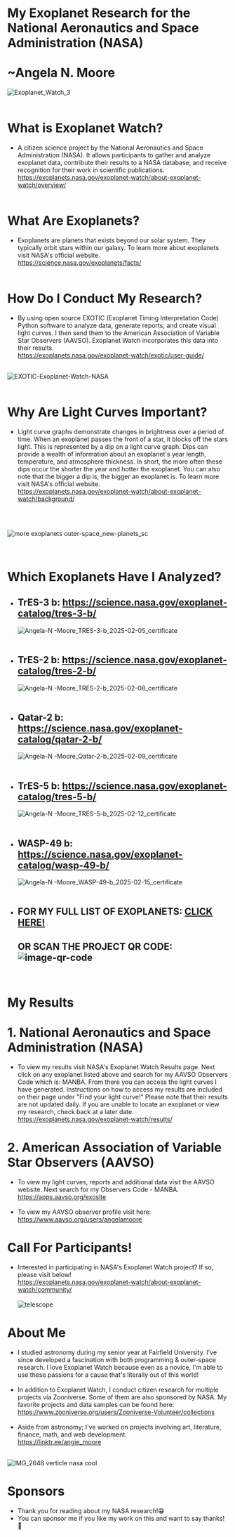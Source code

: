 # <br>My Exoplanet Research for the National Aeronautics and Space Administration (NASA)<br><br> ~Angela N. Moore <br>
![Exoplanet_Watch_3](https://github.com/user-attachments/assets/f1847e83-7011-45f8-b8e1-5218ccd9243a)
<br>
<br>
# What is Exoplanet Watch? 
- A citizen science project by the National Aeronautics and Space Administration (NASA).  It allows participants to gather and analyze exoplanet data, contribute their results to a NASA database, and receive recognition for their work in scientific publications. <br>
https://exoplanets.nasa.gov/exoplanet-watch/about-exoplanet-watch/overview/ <br><br>
# What Are Exoplanets?
- Exoplanets are planets that exists beyond our solar system.  They typically orbit stars within our galaxy.  To learn more about exoplanets visit NASA's official website. <br> https://science.nasa.gov/exoplanets/facts/ <br><br>
# How Do I Conduct My Research?
- By using open source EXOTIC (Exoplanet Timing Interpretation Code) Python software to analyze data, generate reports, and create visual light curves.  I then send them to the American Association of Variable Star Observers (AAVSO). Exoplanet Watch incorporates this data into their results. <br> https://exoplanets.nasa.gov/exoplanet-watch/exotic/user-guide/

<br> ![EXOTIC-Exoplanet-Watch-NASA](https://github.com/user-attachments/assets/3bb90e63-2d81-40cc-ab98-5635f5c2c719)
<br>
<br>
# Why Are Light Curves Important?
- Light curve graphs demonstrate changes in brightness over a period of time.  When an exoplanet passes the front of a star, it blocks off the stars light.  This is represented by a dip on a light curve graph. Dips can provide a wealth of information about an exoplanet's year length, temperature, and atmosphere thickness. In short, the more often these dips occur the shorter the year and hotter the exoplanet. You can also note that the bigger a dip is, the bigger an exoplanet is. To learn more visit NASA's official website. <br>
https://exoplanets.nasa.gov/exoplanet-watch/about-exoplanet-watch/background/ <br><br>
<br>



![more exoplanets outer-space_new-planets_sc](https://github.com/user-attachments/assets/0bfd70c7-2b1a-45c8-a47c-5bc736e7c962)

# <br> Which Exoplanets Have I Analyzed? <br>
- ## TrES-3 b: https://science.nasa.gov/exoplanet-catalog/tres-3-b/
  ![Angela-N -Moore_TRES-3-b_2025-02-05_certificate](https://github.com/user-attachments/assets/4bb17d6d-28e2-4bc8-b6c7-435963f3269d)  <br><br>

-  ## TrES-2 b: https://science.nasa.gov/exoplanet-catalog/tres-2-b/
   ![Angela-N -Moore_TRES-2-b_2025-02-08_certificate](https://github.com/user-attachments/assets/8d593420-e3ba-4c49-8699-32f6627b2ed1)  <br><br>

- ## Qatar-2 b: https://science.nasa.gov/exoplanet-catalog/qatar-2-b/  
  ![Angela-N -Moore_Qatar-2-b_2025-02-09_certificate](https://github.com/user-attachments/assets/95771ccf-95eb-436b-a904-f63f691ef36d)  <br><br>

-  ## TrES-5 b: https://science.nasa.gov/exoplanet-catalog/tres-5-b/  
   ![Angela-N -Moore_TRES-5-b_2025-02-12_certificate](https://github.com/user-attachments/assets/67eb4220-1587-496f-9828-5e7b5758ed21)  <br><br>

-  ## WASP-49 b: https://science.nasa.gov/exoplanet-catalog/wasp-49-b/  
   ![Angela-N -Moore_WASP-49-b_2025-02-15_certificate](https://github.com/user-attachments/assets/aab275ed-dc17-4dfb-8dbf-15f31683ed1f)
  <br><br>
- ## FOR MY FULL LIST OF EXOPLANETS: [CLICK HERE!](https://app.emaze.com/@alfioqlcw/nasa) <br>
  ## OR SCAN THE PROJECT QR CODE: <br> ![image-qr-code](https://github.com/user-attachments/assets/e63a6061-f70f-4cb4-a1ed-b293d389d4af)
<br>


# My Results <br><br> 1.  National Aeronautics and Space Administration (NASA)
- To view my results visit NASA's Exoplanet Watch Results page.  Next click on any exoplanet listed above and search for my AAVSO Observers Code which is: MANBA.  From there you can access the light curves I have generated.  Instructions on how to access my results are included on their page under "Find your light curve!"  Please note that their results are not updated daily.  If you are unable to locate an exoplanet or view my research, check back at a later date.  
https://exoplanets.nasa.gov/exoplanet-watch/results/

# 2. American Association of Variable Star Observers (AAVSO) 
- To view my light curves, reports and additional data visit the AAVSO website.  Next search for my Observers Code - MANBA. <br>https://apps.aavso.org/exosite <br><br>
- To view my AAVSO observer profile visit here:<br> https://www.aavso.org/users/angelamoore



#  Call For Participants!
- Interested in participating in NASA's Exoplanet Watch project?  If so, please visit below!<br>
  https://exoplanets.nasa.gov/exoplanet-watch/about-exoplanet-watch/community/
  <br>
  <br>
  ![telescope](https://github.com/user-attachments/assets/23b7ec3a-4b51-4eb1-bd3c-9ab9e314ebdd)

# About Me
- I studied astronomy during my senior year at Fairfield University.  I've since developed a fascination with both programming & outer-space research. I love Exoplanet Watch because even as a novice, I'm able to use these passions for a cause that's literally out of this world!<br><br>
- In addition to Exoplanet Watch, I conduct citizen research for multiple projects via Zooniverse.  Some of them are also sponsored by NASA.  My favorite projects and data samples can be found here:
<br> https://www.zooniverse.org/users/Zooniverse-Volunteer/collections<br><br>
- Aside from astronomy; I've worked on projects involving art, literature, finance, math, and web development.
<br> https://linktr.ee/angie_moore <br><br>

![IMG_2648 verticle nasa cool](https://github.com/user-attachments/assets/c3e8a735-4b53-4633-b98e-3aaf7202504e)

# Sponsors
- Thank you for reading about my NASA research!😁
- You can sponsor me if you like my work on this and want to say thanks!💖



